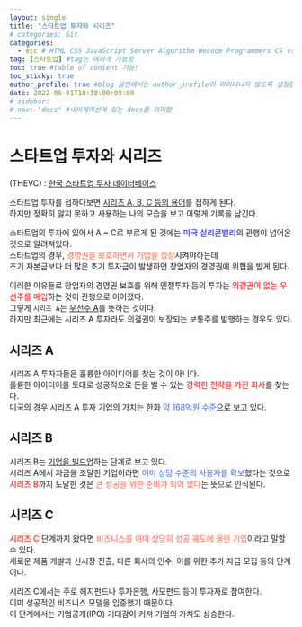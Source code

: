 ```yaml
---
layout: single
title: "스타트업 투자와 시리즈"
# categories: Git
categories:
  - etc # HTML CSS JavaScript Server Algorithm Wecode Programmers CS vsCode
tag: [스타트업] #tag는 여러개 가능함
toc: true #table of content 기능!
toc_sticky: true
author_profile: true #blog 글안에서는 author_profile이 따라다니지 않도록 설정함
date: 2022-06-01T10:10:00+09:00  
# sidebar:
# nav: "docs" #네비게이션에 있는 docs를 의미함
---
```

<style>
.crimson {
  color: crimson;
  font-weight: bold;
}

.darkorange {
  color: darkorange;
  font-weight: bold;
}

.olive {
  color: olive;
  font-weight: bold;
}

.royalblue {
  color: royalblue;
  font-weight: bold;
}

.forestgreen {
  color: foresgreen;
  font-weight: bold;
}
</style>

# 스타트업 투자와 시리즈
(THEVC) : [한국 스타트업 투자 데이터베이스](https://thevc.kr/)

스타트업 투자를 접하다보면 <u>시리즈 A, B, C 등의 용어</u>를 접하게 된다.  
하지만 정확히 알지 못하고 사용하는 나의 모습을 보고 이렇게 기록을 남긴다.  

스타트업의 투자에 있어서 A ~ C로 부르게 된 것에는 <span style="color:blue">미국 실리콘밸리</span>의 관행이 넘어온 것으로 알려져있다.  
스타트업의 경우, <span style="color:tomato">경영권을 보호하면서 기업을 성장</span>시켜야하는데  
초기 자본금보다 더 많은 초기 투자금이 발생하면 창업자의 경영권에 위협을 받게 된다.  

이러한 이유들로 창업자의 경영권 보호를 위해 엔젤투자 등의 투자는 <span style="color:red">의결권이 없는 우선주를 매입</span>하는 것이 관행으로 이어졌다.  
그렇게 `시리즈 A`는 <u>우선주 A</u>를 뜻하는 것이다.  
하지만 최근에는 시리즈 A 투자라도 의결권이 보장되는 보통주를 발행하는 경우도 있다.  

## 시리즈 A
시리즈 A 투자자들은 훌륭한 아이디어를 찾는 것이 아니다.  
훌륭한 아이디어를 토대로 성공적으로 돈을 벌 수 있는 <span style="color:red">강력한 전략을 가진 회사</span>를 찾는다.  
미국의 경우 시리즈 A 투자 기업의 가치는 한화 <span style="color:royalblue">약 168억원 수준</span>으로 보고 있다.  

## 시리즈 B
시리즈 B는 <u>기업을 빌드업</u>하는 단계로 보고 있다.  
시리즈 A에서 자금을 조달한 기업이라면 <span style="color:royalblue">이미 상당 수준의 사용자를 확보</span>했다는 것으로  
<span style="color:red">시리즈 B</span>까지 도달한 것은 <span style="color:tomato">큰 성공을 위한 준비가 되어 있다</span>는 뜻으로 인식된다.  

## 시리즈 C
<span style="color:red">시리즈 C</span> 단계까지 왔다면 <span style="color:tomato">비즈니스를 이미 상당히 성공 궤도에 올린 기업</span>이라고 말할 수 있다.  
새로운 제품 개발과 신시장 진출, 다른 회사의 인수, 이를 위한 추가 자금 모집 등의 단계이다.  

시리즈 C에서는 주로 헤지펀드나 투자은행, 사모펀드 등이 투자자로 참여한다.  
이미 성공적인 비즈니스 모델을 입증했기 때문이다.  
이 단계에서는 기업공개(IPO) 기대감이 커져 기업의 가치도 상승한다.  

<!-- ⓵ ⓶ ⓷ ⓸ ⓹ ⓺ ⓻ ⓼ ⓽ ⓾ -->

<!-- <span style="color:royalblue"> -->

<!-- ### 2. Link 넣기

```

유형 1: (설명어를 입력) : [gunhee's coding blog](https://gunhee-jeong.github.io/)
유형 2: (URL 자동연결) : <https://gunhee-jeong.github.io/>
유형 3: (동일 파일 내 '문단으로 이동') : [1. Header로 이동](###-1-header)

```

유형 1: (설명어를 입력) : [gunhee's coding blog](https://gunhee-jeong.github.io/)
유형 2: (URL 자동연결) : <https://gunhee-jeong.github.io/>
유형 3: (동일 파일 내 '문단으로 이동') : [1. Header로 이동](#1-header)
유형 3의 방법

1. 특수문자를 제거
2. 스페이스는 -로 바꾸고
3. 대문자는 소문자로!
   그래서 ### 1. Header -> #1-header

## Link: [google][https://www.google.com/]

### 3. 수평선

```

---

```

---

### 4. 라인 바꾸기

```

스페이스바를 2번 눌러주면 다음칸으로
이동할 수 있어요!

```

---

스페이스바를 2번 눌러주면
다음칸으로 이동할 수 있어요!

### 5. list 만들기

```

1. 1번
2. 2번
3. 3번

- 순서없는 list
  - 순서없는 list
    - 순서없는 list

```

1. 1번
2. 2번
3. 3번

- 순서없는 list
  - 순서없는 list
    - 순서없는 list

---

### 6. font 관련

```

**진하게** -> 볼드
_기울여서_ -> 이탤릭체
~~취소선~~ -> 취소선

<ul>밑줄넣기</ul> -> 밑줄
<span style="color:red">빨간 글씨</span> -> 글자색
이것이 `인라인` 입니다 -> 인라인 코드
```

**진하게** -> 볼드
_기울여서_ -> 이탤릭체
~~취소선~~ -> 취소선
<u>밑줄넣기</u> -> 밑줄
<span style="color:red">빨간 글씨</span>
이것이 `인라인` 입니다 -> 인라인 코드

---

### 7. 인용구문

```
> coding
>
> > JavaScript
> >
> > > 내가 프짱!
```

> coding
>
> > JavaScript
> >
> > > 내가 프짱!

---

### 8. 이미지 삽입

```
유형1: ('사이즈를 조절' -> HTML 태그 사용) : <img src="https://gunhee-jeong.github.io/assets/images/blogLogo.png" width="300" height="200">
유형2: (이미지 삽입 후 -> 링크 걸기)
[![이미지](https://gunhee-jeong.github.io/assets/images/blogLogo/blogLogo.png)](https://gunhee-jeong.github.io/)
```

유형1: ('사이즈를 조절' -> HTML 태그 사용) : <img src="https://gunhee-jeong.github.io/assets/images/blogLogo.png" width="300" height="200">
유형2: (이미지 삽입 후 -> 링크 걸기)
[![이미지](https://gunhee-jeong.github.io/assets/images/blogLogo.png)](https://gunhee-jeong.github.io/)

### 9. 표 만들기

```
||국어|영어|
| :--- | ---: | :--: |
|건희 | 100점 | 100점
|철수 | 100점 | 100점
```

|      |  국어 | 영어  |
| :--- | ----: | :---: |
| 건희 | 100점 | 100점 |
| 철수 | 100점 | 100점 |

> - header를 넣고 싶은 경우 ---을 사용하고 :을 이용하여 정렬에 사용함!

### 10. 토글 만들기

```
<details>
<summary>여기를 누르세요</summary>
<div markdown="1">
숨겨진 내용
</div>
</details>
```

<details>
<summary>여기를 누르세요</summary>
<div markdown="1">
숨겨진 내용
</div>
</details> -->
